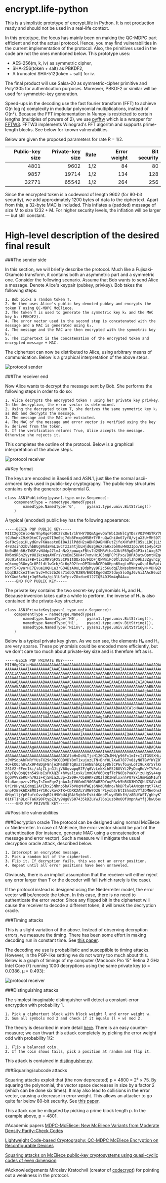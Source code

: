 # encrypt.life-python
This is a simplistic prototype of [encrypt.life](http://encrypt.life) in Python. It is not production ready and should not be used in a real-life context. 

In this prototype, the focus has mainly been on making the QC-MDPC part efficient and not the actual protocol. Hence, you may find vulnerabilities in the current implementation of the protocol. Also, the primitives used in the code are not the ones mentioned below. This prototype uses:

* AES-256(m, k, iv) as symmetric cipher,
* SHA-256(token + salt) as PBKDF2,
* A truncated SHA-512(token + salt) for iv.

The final product will use Salsa-20 as symmetric-cipher primitive and Poly1305 for authentication purposes. Moreover, PBKDF2 or similar will be used for symmetric-key generation.

Speed-ups in the decoding use the fast fourier transform (FFT) to achieve O(n log n) complexity in modular polynomial multiplications, instead of O(n²). Because the FFT implementation in Numpy is restricted to certain lengths (multiples of powers of 2), we use [pyfftw](https://pypi.python.org/pypi/pyFFTW) which is a wrapper for [FFTW3](https://github.com/FFTW/fftw3). FFTW3 implements Winograd's FFT algoritm and supports prime-length blocks. See below for known vulnerabilities.

Below are given the proposed parameters for rate R = 1/2.

| Public-key size | Private-key size |  Rate          | Error weight  | Bit security |
| ---------------:|-----------------:| --------------:|--------------:|-------------:|
|      4801       | 9602             |     1/2        |     84        |   80         |
|      9857       | 19714            |     1/2        |     134       |    128       |
|       32771     | 65542            |     1/2        |     264       |   256        |
 
Since the encrypted token is a codeword of length 9602 (for 80-bit security), we add approximately 1200 bytes of data to the ciphertext. Apart from this, a 32-byte MAC is included. This inflates a (padded) message of size M to size 1232 + M. For higher security levels, the inflation will be larger — but still constant.

# High-level description of the desired final result

###The sender side

In this section, we will briefly describe the protocol. Much like a Fujisaki-Okamoto transform, it contains both an asymmetric part and a symmetric one. Consider the following scenario. Assume that Bob wants to send Alice a message. Denote Alice's keypair (pubkey, privkey). Bob takes the following steps: 

```
1. Bob picks a random token T.
2. He then uses Alice's public key denoted pubkey and encrypts the token T using QC-MDPC McEliece.
3. The token T is used to generate the symmetric key k₁ and the MAC key k₂ (PBKDF2).
4. The error vector used in the second step is concatenated with the message and a MAC is generated using k₂.
4. The message and the MAC are then encrypted with the symmetric key k₁.
5. The ciphertext is the concatenation of the encrypted token and encrypted message + MAC.
```

The ciphertext can now be distributed to Alice, using arbitrary means of communication. Below is a graphical interpretation of the above steps.


![protocol sender](https://raw.githubusercontent.com/grocid/encrypt.life-python/master/sender.png)

###The receiver end

Now Alice wants to decrypt the message sent by Bob. She performs the following steps in order to do so:

```
1. Alice decrypts the encrypted token T using her private key privkey. In the decryption, the error vector is determined.
2. Using the decrypted token T, she derives the same symmetric key k₁ as Bob and decrypts the message.
3. The message and the MAC are extracted.
4. The MAC of the message and error vector is verified using the key k₂ derived from the token.
5. If the verification returns True, Alice accepts the message. Otherwise she rejects it.
```

This completes the outline of the protocol. Below is a graphical interpretation of the above steps.

![protocol receiver](https://raw.githubusercontent.com/grocid/encrypt.life-python/master/receiver.png)

##Key format

The keys are encoded in Base64 and ASN.1, just like the normal ascii-armored keys used in public-key cryptography. The public-key structures contains only the generator polynomial G.

```
class ASN1PublicKey(pyasn1.type.univ.Sequence):
    componentType = namedtype.NamedTypes(
        namedtype.NamedType('G',     pyasn1.type.univ.BitString())
    )
```

A typical (encoded) public key has the following appearance:
```
-----BEGIN PQP PUBLIC KEY-----
MIICXgOCAloHWr9hpRqoFb0C27x8w1/1hYHY7DQmAgevQaTWb13mNlCgYDsrVO3WHSTRY7Owt7Ab
tCUhuHxC9zK9tmC7yzyO7I9e0bj7db8FmxpOM5B+TfRruQwChiUn67yY8/vjuX3U+MHS973TNxUD
Sef9cSepiHLydGnvFKWaastnBI8AJilPddH2sABHRDAENHFutZjfoXHfaMfC85sLLDCjLLS7fBxr
4FB3sihOzbvhbBUg9AdaPmL1wcTz3Z4tjbLHjd62g9uX3aHx3bm0uHWQ2IpG/n01o4yoXzCdZ1xu
Ud04B6n6HzTWSFzvNUdpJ7lmJnNzX/puwqxFBts7d2SMRVthaGJktF69pQkGP3xi1Axg579Rk/pc
RW6m9R6n2VyrU81kcAqaAWFrsVcoBmC5UH4r7vmvHcJG5mQPCPjPxo/B0PA3atwOpmtNZqcoRDcC
J030i4atAizFB+tixzMKYqFX55CP81tQQx1G/FbDFjQkWmiPc0Xl1Ua2lJhD9kJ3ZgvhCpjFrZmG
mQkxmg93OmyGr0PJldt1wGrb/Gi6q892fenOPIUdmBCPDbUHpn6VxgLoMVeywOsplHwRptA0uN3r
nprT5+0yarHC7Evue1OQHLe3rG34BzA0uLsDdphyy9F2c56udqElbNssbmNtn6yN+VDH9Z6Ceq7B
LbqIBZCxe3Tner5vJ+Vc52bZ6s71dbQ/0ZBN/EGDI8geGWXXtdoySloQgJ6vAiJAAcB6uz52buNi
hYXGud3x9djrJq65wHa/gL3lUSoYpsvZ8xdue6127IQ54DJ9m4qBAA==
-----END PQP PUBLIC KEY-----
```

The private key contains the two secret-key polynomials H₀ and H₁. Because inversion takes quite a while to perform, the inverse of H₁ is also contained in the private-key structure:


```
class ASN1PrivateKey(pyasn1.type.univ.Sequence):
    componentType = namedtype.NamedTypes(
        namedtype.NamedType('H0',    pyasn1.type.univ.BitString()),
        namedtype.NamedType('H1',    pyasn1.type.univ.BitString()),
        namedtype.NamedType('H1inv', pyasn1.type.univ.BitString()),
    )
```

Below is a typical private key given. As we can see, the elements H₀ and H₁ are very sparse. These polynomials could be encoded more efficiently, but we don't care too much about private-key size and is therefore left as is.

```
-----BEGIN PQP PRIVATE KEY-----
MIIHGgOCAloHAAAAAAAAAAAAAAAAAAAAAAAAAAAAAAAAAAAAAAAAAAAAAAAAAAAAAAAAQAAAAAAA
AAAAAAAAAAIAAAAAAAAAEAAAEAAAAAAAAAAAAAAAAAAAAAAAAAAAIAAAAAAAAAAAAAAAAAAAAAAA
AAACIAAAAAAAAAAAAAAAAAAAAAAAAAAAAAAAAAAACAAAAABAAAAAAAACAAAAAAAAAAAAAAAAAAAA
AAAAAAAAAAAAAAAAAAAAAAAAAAAAEAAAAAAAAAAAAAAAAAAAAAAAAAAAAAAAAAAAAAAAAAAAAAAA
AAAAABAAAAAAAAAAABAAAAAAAAAAACAAAAAAAAAAAAAAAAAEAAAEAAAAAAAEAIAQAAAAAAABACAA
AAAAAEAABAAAAAAAAAAAAAAAAAAgAAAAAAAAAACAAAAAAAAAAAAAAAAAAAAAAAAAABBAAAAAAAAA
AAAAAAAAAAAACAAAAAAAAAAAAAAAAAAQAAAAAAAAAAAAAAAAAAAAAAAAAAAAAAAgAAAAAAAAAAAA
AAAAAAAAAAAAAAAAAAIAAAAAAAAAAAAAAAAAAAAAAAAAAAAAAAAAAAgAAAAAAAAAAAAAAAAAAAAA
AAAAAAAAAAACAAAAAAAAAAAAAAAAAAAAAAAAAAABAAAAAAAAAAAAAACAAAAAAAAACAAAAAAAAAIA
AASAAAgAAAAAAAAAAAQAAAAAAAAAAAAAAAgAAAAAAAAAAAAAAAAAAAAAAAAAAAAAAAAAAAAAAAAA
AAAAAAAAAAAAAAAAAAAAAAAAAAAAAAAABAAAAAAAAAAAACAAAABAAAOCAloHAAAAAAAAAAAAAAAA
AAAAAAAAAAAAAAAAAAAgAAAAAAAAAAAAAAAAABAAAAAAAAABAAAAAAAAAAACAAAAAAAAAAAAEAAA
AAAAAAAAAAAAAAAAIAAAAAAAAAAAAAAAAIAAAIAAAAAgAAEAAAAAAAAAAAAAAAAAACAAAAAAAAAA
EAAAAAAAAAAAAAAAAAAAAAAAAAABAAAAAAAAAAEAAAAAAAAAAAAAAAAAAAAAAAAAAAAAAAAAAAAA
AAAAAAAAAAAAAAAAQAAAAAAAAAAAAAAAAAAAAAAAAAAAAAAAAAAAEAAAAAAAAAAAAAAIAAAAAAAQ
AAAAAAAAADAAAAAAAAAAAAAAAAAAIAAAAAgIAAAAAAAAAAAAAAAAAAAAAAAAAAAAAAAAAAgAAAAA
AAAAAAAAAAAAAAAAAAAIAAAAAAAAAAAAAAIAAAAAAAAAAAAAAAAAAAIQAAAAAAACAAAAAAAAAAAA
gAAAAIAAAIAAAAAAAAAAAAAAAAAAAAAAAABAAAAAAAAAAAAAAAAAAAAAAAAAAAAAAAAAAAAAAgAA
AAAAAAAAAAAAAAAAAAAAAAAAAQAAAAAAAAAAAAAAAAAAAAAAAAAAAAAAAAAAAAAAAAAAAAAAAAAA
AAAAAAAAAAAAgAAAAAAAAAAAAAAAAAAAAAAAAAAAAAAAAAAAIAAAAAAAAAAAAAAAABAQAAAAAQAA
AAAAAAAAAAAAAAAAAAAAAQAAAAAAAAAAAAAAAAAAAAAAIAAAAEAAAAAAAAAAAAAAAAAAAAAAAAAQ
ABAAAAAAAAAAAAAAAAAAAAAAAAOCAloHvDcNLTjcH126GZhJMH/p96Fx1mI+cIiTGSSXHiz4fJb1
zJWPSdpAhFNRfYUsFX29oP8CGQDVDY8mT1xujozLTN+BhYOL7XwO7877v8iyN8TBVfWYZOTlrnE6
4Q+kO0JhUvAx9P4BDgF8njezMa8dhTq8xZ7zeANEhbCp1yDNlCPGvfGuyLoTz9uXRrSYlKnFt96p
2S1V2rEFenIki/iAjCLjnGJtjV6UqvwpqB7F/q6VzLekXihE528GVYL2PyDoqRoV+TVPwlxhz6RV
n0yFQvOoQQtn549HsIsPKAQZF+hVyalioxk/1mmOAf860xgfTcPN0BsPoWXVjzuHgSy44qql5xGp
bgOVVVZeRUFh792z+Kj5NiaZL3p+JS09+/O5B9KFZUQJlQK3HBlxxnhPU78ki9mMuSMIufEvAb9S
9fa6anppzcv2FkyIsInmEqeZjnAuJqIV0GmW190GRWRZDYuqERzh5hBXD3MDZQhUCSAVc4PL4QRZ
UrCrDHynLEdmgiIAYEhx25Nhnp5bA7bVUqMHfWEs6NKdDhdno/hkBPlwl4ANcgmrqt77Ac5G1xzy
unpFXE9k6DXEMO1+Y1RcvRovXTK+CDXK2ALYdMW7O2GrPLyob3rEtIShmsDVYTJDM6eOnsRhlhyO
0MqnlljYpBfufcGvvUqR2iH9WbU4jBAt5qk0rEskidOnpPlwyd36kfH/z8BUYWST/gbhyKTJ7aBL
01tFT1hBLoFTa6X90FtypZU/y9Wg8VS07435kDZuYwJl6o1uzbRoOOfUmpnAwYfjJbwU6ervgA==
-----END PQP PRIVATE KEY-----
```
 
##Possibile vulnerabilities

###Decryption oracle
The protocol can be designed using normal McEliece or Niederreiter. In case of McEliece, the error vector should be part of the authentication (for instance, generate MAC using a concatenation of message and error vector). Such a measure will mitigate the usual decryption oracle attack, described below.

```
1. Intercept an encrypted message.
2. Pick a random bit of the ciphertext.
3. Flip it. If decryption fails, this was not an error position.
4. Repeat until all error positions have been unraveled.
```

Obviously, there is an implicit assumption that the receiver will either reject any error larger than T or the decoder will fail (which rarely is the case).

If the protocol instead is designed using the Niederreiter model, the error vector will be/encode the token. In this case, there is no need to authenticate the error vector. Since any flipped bit in the ciphertext will cause the receiver to decode a different token, it will break the decryption oracle.

###Timing attacks

This is a slight variation of the above. Instead of observing decryption errors, we measure the timing. There has been some effort in making decoding run in constant time. See [this paper](http://www.win.tue.nl/~tchou/papers/qcbits.pdf).

The decoding we use is probabilistic and susceptible to timing attacks. However, in the PGP-like setting we do not worry too much about this. Below is a graph of timings of my computer (Macbook Pro 15" Retina 2 GHz Intel Core i7) running 1000 decryptions using the same private key (σ = 0.0386, μ = 0.493):

![protocol receiver](https://raw.githubusercontent.com/grocid/encrypt.life-python/master/timings.png)

###Distinguishing attacks

The simplest imaginable distinguisher will detect a constant-error encryption with probability 1. 

```
1. Pick a ciphertext block with block weight l and error weight w.
2. Sum all symbols mod 2 and check if it equals (l + w) mod 2.
```

The theory is described in more detail [here](https://grocid.net/2015/01/28/attack-on-prime-length-qc-mdpc/). There is an easy counter-measure; we can thwart this attack completely by picking the error weight odd with probability 1/2:

```
1. Flip a balanced coin.
2. If the coin shows tails, pick a position at random and flip it.
```

This attack is contained in [distinguisher.py](https://github.com/grocid/encrypt.life-python/blob/master/distinguisher.py).

###Squaring/subcode attacks

Squaring attacks exploit that (the now deprecated) p = 4800 = 2⁶ × 75. By squaring the polynomial, the vector space decreases in size by a factor 2 (which can be done six times). It may also lead to collisions in the error vector, causing a decrease in error weight. This allows an attacker to go quite far below 80-bit security. See [this paper](http://link.springer.com/article/10.1007/s10623-015-0099-x).

This attack can be mitigated by picking a prime block length p. In the example above, p = 4801.

#Academic papers
[MDPC-McEliece: New McEliece Variants from Moderate Density Parity-Check Codes](https://eprint.iacr.org/2012/409.pdf)

[Lightweight Code-based Cryptography: QC-MDPC McEliece Encryption on Reconfigurable Devices](https://www.date-conference.com/files/proceedings/2014/pdffiles/03.3_1.pdf)

[Squaring attacks on McEliece public-key cryptosystems using quasi-cyclic codes of even dimension](http://link.springer.com/article/10.1007/s10623-015-0099-x)

#Acknowledgements
Miroslav Kratochvil (creator of [codecrypt](https://github.com/exaexa/codecrypt)) for pointing out a weakness in the protocol.